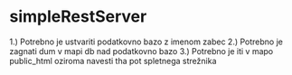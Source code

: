# simpleRestServer
1.) Potrebno je ustvariti podatkovno bazo z imenom zabec
2.) Potrebno je zagnati dum v mapi db nad podatkovno bazo 
3.) Potrebno je iti v mapo public_html oziroma navesti tha pot spletnega strežnika

